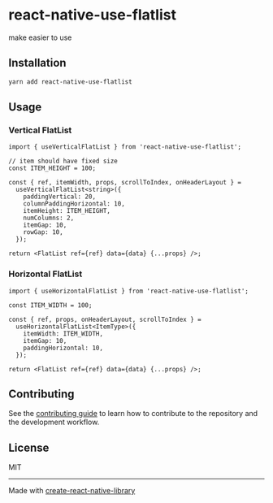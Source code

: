 # react-native-use-flatlist

make <FlatList /> easier to use

## Installation

```sh
yarn add react-native-use-flatlist
```

## Usage

### Vertical FlatList

```tsx
import { useVerticalFlatList } from 'react-native-use-flatlist';

// item should have fixed size
const ITEM_HEIGHT = 100;

const { ref, itemWidth, props, scrollToIndex, onHeaderLayout } =
  useVerticalFlatList<string>({
    paddingVertical: 20,
    columnPaddingHorizontal: 10,
    itemHeight: ITEM_HEIGHT,
    numColumns: 2,
    itemGap: 10,
    rowGap: 10,
  });

return <FlatList ref={ref} data={data} {...props} />;
```

### Horizontal FlatList

```tsx
import { useHorizontalFlatList } from 'react-native-use-flatlist';

const ITEM_WIDTH = 100;

const { ref, props, onHeaderLayout, scrollToIndex } =
  useHorizontalFlatList<ItemType>({
    itemWidth: ITEM_WIDTH,
    itemGap: 10,
    paddingHorizontal: 10,
  });

return <FlatList ref={ref} data={data} {...props} />;
```

## Contributing

See the [contributing guide](CONTRIBUTING.md) to learn how to contribute to the repository and the development workflow.

## License

MIT

---

Made with [create-react-native-library](https://github.com/callstack/react-native-builder-bob)
